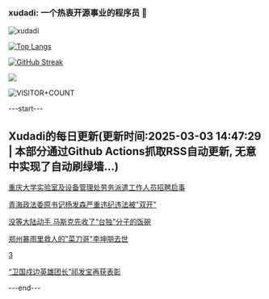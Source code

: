 ### xudadi: 一个热衷开源事业的程序员 👋

![xudadi](https://github-readme-stats-git-masterorgs-github-readme-stats-team.vercel.app/api?username=xudadi)

[![Top Langs](https://github-readme-stats.vercel.app/api/top-langs/?username=xudadi)](https://github.com/anuraghazra/github-readme-stats)

[![GitHub Streak](https://streak-stats.demolab.com?user=xudadi&locale=zh_Hans)](https://git.io/streak-stats)

![](https://raw.githubusercontent.com/xudadi/xudadi/main/assets/github-contribution-grid-snake.svg)

![VISITOR+COUNT](https://komarev.com/ghpvc/?username=xudadi&label=VISITOR+COUNT)


---start---

## Xudadi的每日更新(更新时间:2025-03-03 14:47:29 | 本部分通过Github Actions抓取RSS自动更新, 无意中实现了自动刷绿墙...)

[重庆大学实验室及设备管理处劳务派遣工作人员招聘启事](https://www.gongkaoleida.com/article/2306345)

[青海政法委原书记杨发森严重违纪违法被"双开"](https://m.163.com/news/article/JPNJKKB1000189PS.html)

[没等大陆动手 马斯克先收了“台独”分子的饭碗](https://m.163.com/news/article/JPNHELAM00019K82.html)

[郑州暴雨里救人的"菜刀哥"李坤朋去世](https://m.163.com/news/article/JPNHM73T0001899N.html)

[3](https://m.163.com/touch/news/sub/domestic)

[“卫国戍边英雄团长”祁发宝再获表彰](https://m.163.com/news/article/JPNER9UM0530M570.html)

---end---
